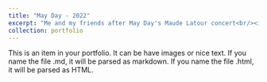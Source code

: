 ```yaml
---
title: "May Day - 2022"
excerpt: "Me and my friends after May Day's Maude Latour concert<br/><img src='/images/mayDay22.png'>"
collection: portfolio
---
```


This is an item in your portfolio. It can be have images or nice text. If you name the file .md, it will be parsed as markdown. If you name the file .html, it will be parsed as HTML. 
